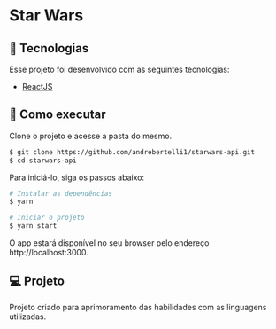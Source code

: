 # Star Wars

## 🧪 Tecnologias
Esse projeto  foi desenvolvido com as seguintes tecnologias:
* <a href="https://reactjs.org/">ReactJS</a>

## 🚀 Como executar
Clone o projeto e acesse a pasta do mesmo.

```bash
$ git clone https://github.com/andrebertelli1/starwars-api.git
$ cd starwars-api
```
Para iniciá-lo, siga os passos abaixo:

```bash
# Instalar as dependências
$ yarn

# Iniciar o projeto
$ yarn start
```
O app estará disponível no seu browser pelo endereço http://localhost:3000.

## 💻 Projeto
Projeto criado para aprimoramento das habilidades com as linguagens utilizadas.
